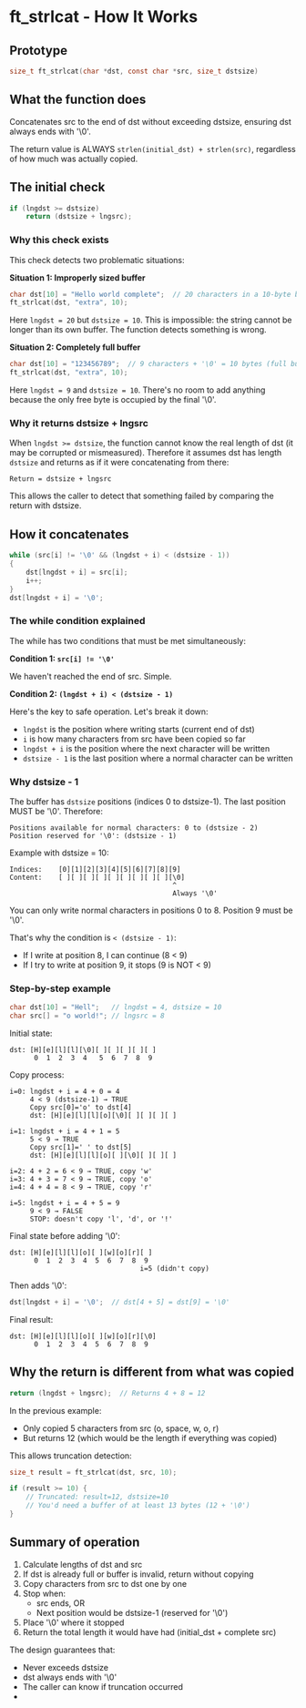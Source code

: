 
# ft_strlcat - How It Works

## Prototype

```c
size_t ft_strlcat(char *dst, const char *src, size_t dstsize)
```

## What the function does

Concatenates src to the end of dst without exceeding dstsize, ensuring dst always ends with '\0'.

The return value is ALWAYS `strlen(initial_dst) + strlen(src)`, regardless of how much was actually copied.

## The initial check

```c
if (lngdst >= dstsize)
    return (dstsize + lngsrc);
```

### Why this check exists

This check detects two problematic situations:

**Situation 1: Improperly sized buffer**
```c
char dst[10] = "Hello world complete";  // 20 characters in a 10-byte buffer
ft_strlcat(dst, "extra", 10);
```
Here `lngdst = 20` but `dstsize = 10`. This is impossible: the string cannot be longer than its own buffer. The function detects something is wrong.

**Situation 2: Completely full buffer**
```c
char dst[10] = "123456789";  // 9 characters + '\0' = 10 bytes (full buffer)
ft_strlcat(dst, "extra", 10);
```
Here `lngdst = 9` and `dstsize = 10`. There's no room to add anything because the only free byte is occupied by the final '\0'.

### Why it returns dstsize + lngsrc

When `lngdst >= dstsize`, the function cannot know the real length of dst (it may be corrupted or mismeasured). Therefore it assumes dst has length `dstsize` and returns as if it were concatenating from there:

```
Return = dstsize + lngsrc
```

This allows the caller to detect that something failed by comparing the return with dstsize.

## How it concatenates

```c
while (src[i] != '\0' && (lngdst + i) < (dstsize - 1))
{
    dst[lngdst + i] = src[i];
    i++;
}
dst[lngdst + i] = '\0';
```

### The while condition explained

The while has two conditions that must be met simultaneously:

**Condition 1: `src[i] != '\0'`**

We haven't reached the end of src. Simple.

**Condition 2: `(lngdst + i) < (dstsize - 1)`**

Here's the key to safe operation. Let's break it down:

- `lngdst` is the position where writing starts (current end of dst)
- `i` is how many characters from src have been copied so far
- `lngdst + i` is the position where the next character will be written
- `dstsize - 1` is the last position where a normal character can be written

### Why dstsize - 1

The buffer has `dstsize` positions (indices 0 to dstsize-1). The last position MUST be '\0'. Therefore:

```
Positions available for normal characters: 0 to (dstsize - 2)
Position reserved for '\0': (dstsize - 1)
```

Example with dstsize = 10:

```
Indices:    [0][1][2][3][4][5][6][7][8][9]
Content:    [ ][ ][ ][ ][ ][ ][ ][ ][ ][\0]
                                        ^
                                        Always '\0'
```

You can only write normal characters in positions 0 to 8. Position 9 must be '\0'.

That's why the condition is `< (dstsize - 1)`:
- If I write at position 8, I can continue (8 < 9)
- If I try to write at position 9, it stops (9 is NOT < 9)

### Step-by-step example

```c
char dst[10] = "Hell";   // lngdst = 4, dstsize = 10
char src[] = "o world!"; // lngsrc = 8
```

Initial state:
```
dst: [H][e][l][l][\0][ ][ ][ ][ ][ ]
      0  1  2  3  4   5  6  7  8  9
```

Copy process:

```
i=0: lngdst + i = 4 + 0 = 4
     4 < 9 (dstsize-1) → TRUE
     Copy src[0]='o' to dst[4]
     dst: [H][e][l][l][o][\0][ ][ ][ ][ ]

i=1: lngdst + i = 4 + 1 = 5
     5 < 9 → TRUE
     Copy src[1]=' ' to dst[5]
     dst: [H][e][l][l][o][ ][\0][ ][ ][ ]

i=2: 4 + 2 = 6 < 9 → TRUE, copy 'w'
i=3: 4 + 3 = 7 < 9 → TRUE, copy 'o'
i=4: 4 + 4 = 8 < 9 → TRUE, copy 'r'

i=5: lngdst + i = 4 + 5 = 9
     9 < 9 → FALSE
     STOP: doesn't copy 'l', 'd', or '!'
```

Final state before adding '\0':
```
dst: [H][e][l][l][o][ ][w][o][r][ ]
      0  1  2  3  4  5  6  7  8  9
                                i=5 (didn't copy)
```

Then adds '\0':
```c
dst[lngdst + i] = '\0';  // dst[4 + 5] = dst[9] = '\0'
```

Final result:
```
dst: [H][e][l][l][o][ ][w][o][r][\0]
      0  1  2  3  4  5  6  7  8  9
```

## Why the return is different from what was copied

```c
return (lngdst + lngsrc);  // Returns 4 + 8 = 12
```

In the previous example:
- Only copied 5 characters from src (o, space, w, o, r)
- But returns 12 (which would be the length if everything was copied)

This allows truncation detection:

```c
size_t result = ft_strlcat(dst, src, 10);

if (result >= 10) {
    // Truncated: result=12, dstsize=10
    // You'd need a buffer of at least 13 bytes (12 + '\0')
}
```

## Summary of operation

1. Calculate lengths of dst and src
2. If dst is already full or buffer is invalid, return without copying
3. Copy characters from src to dst one by one
4. Stop when:
   - src ends, OR
   - Next position would be dstsize-1 (reserved for '\0')
5. Place '\0' where it stopped
6. Return the total length it would have had (initial_dst + complete src)

The design guarantees that:
- Never exceeds dstsize
- dst always ends with '\0'
- The caller can know if truncation occurred
- 